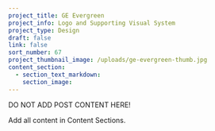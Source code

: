 ```yaml
---
project_title: GE Evergreen
project_info: Logo and Supporting Visual System
project_type: Design
draft: false
link: false
sort_number: 67
project_thumbnail_image: /uploads/ge-evergreen-thumb.jpg
content_section:
  - section_text_markdown:
    section_image:
---
```

DO NOT ADD POST CONTENT HERE!

Add all content in Content Sections.